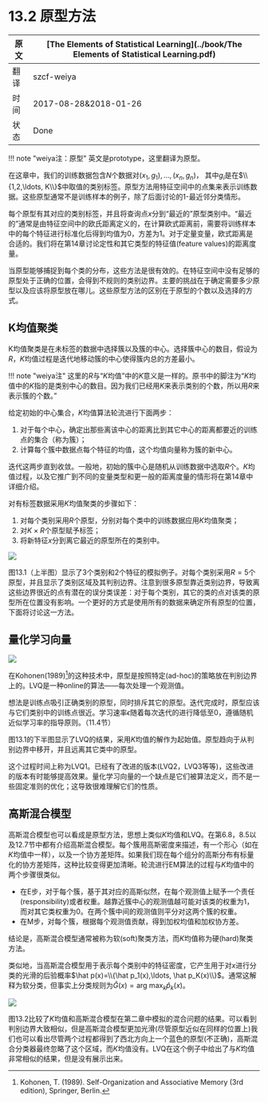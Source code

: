 # 13.2 原型方法

| 原文   | [The Elements of Statistical Learning](../book/The Elements of Statistical Learning.pdf) |
| ---- | ---------------------------------------- |
| 翻译   | szcf-weiya                               |
| 时间   | 2017-08-28&2018-01-26                               |
| 状态 | Done |


!!! note "weiya注：原型"
	英文是prototype，这里翻译为原型。

在这章中，我们的训练数据包含$N$个数据对$(x_1,g_1),\ldots, (x_n,g_n)$， 其中$g_i$是在$\\{1,2,\ldots, K\\}$中取值的类别标签。原型方法用特征空间中的点集来表示训练数据。这些原型通常不是训练样本的例子，除了后面讨论的1-最近邻分类情形。

每个原型有其对应的类别标签，并且将查询点$x$分到“最近的”原型类别中。“最近的”通常是由特征空间中的欧氏距离定义的，在计算欧式距离前，需要将训练样本中的每个特征进行标准化后得到均值为0，方差为1。对于定量变量，欧式距离是合适的。我们将在第14章讨论定性和其它类型的特征值(feature values)的距离度量。

当原型能够捕捉到每个类的分布，这些方法是很有效的。在特征空间中没有足够的原型处于正确的位置，会得到不规则的类别边界。主要的挑战在于确定需要多少原型以及应该将原型放在哪儿。这些原型方法的区别在于原型的个数以及选择的方式。

## K均值聚类

K均值聚类是在未标签的数据中选择簇以及簇的中心。选择簇中心的数目，假设为$R$，$K$均值过程是迭代地移动簇的中心使得簇内总的方差最小。

!!! note "weiya注"
    这里的$R$与“$K$均值”中的$K$意义是一样的。原书中的脚注为“$K$均值中的$K$指的是类别中心的数目。因为我们已经用$K$来表示类别的个数，所以用$R$来表示簇的个数。”

给定初始的中心集合，$K$均值算法轮流进行下面两步：

1. 对于每个中心，确定出那些离该中心的距离比到其它中心的距离都要近的训练点的集合（称为簇）；
2. 计算每个簇中数据点每个特征的均值，这个均值向量称为簇的新中心。

迭代这两步直到收敛。一般地，初始的簇中心是随机从训练数据中选取$R$个。$K$均值过程，以及它推广到不同的变量类型和更一般的距离度量的情形将在第14章中详细介绍。

对有标签数据采用$K$均值聚类的步骤如下：

1. 对每个类别采用$R$个原型，分别对每个类中的训练数据应用$K$均值聚类；
2. 对$K\times R$个原型赋予标签；
3. 将新特征$x$分到离它最近的原型所在的类别中。

![](../img/13/fig13.1.png)

图13.1（上半图）显示了3个类别和2个特征的模拟例子。对每个类别采用$R=5$个原型，并且显示了类别区域及其判别边界。注意到很多原型靠近类别边界，导致离这些边界很近的点有潜在的误分类误差：对于每个类别，其它的类的点对该类的原型所在位置没有影响。一个更好的方式是使用所有的数据来确定所有原型的位置，下面将讨论这一方法。

## 量化学习向量

![](../img/13/alg13.1.png)

在Kohonen(1989)[^1]的这种技术中，原型是按照特定(ad-hoc)的策略放在判别边界上的。LVQ是一种online的算法——每次处理一个观测值。

想法是训练点吸引正确类别的原型，同时排斥其它的原型。迭代完成时，原型应该与它们类别中的训练点很近。学习速率$\epsilon$随着每次迭代的进行降低至0，遵循随机近似学习率的指导原则。（11.4节）

图13.1的下半图显示了LVQ的结果，采用$K$均值的解作为起始值。原型趋向于从判别边界中移开，并且远离其它类中的原型。

这个过程时间上称为LVQ1。已经有了改进的版本(LVQ2，LVQ3等等)，这些改进的版本有时能够提高效果。量化学习向量的一个缺点是它们被算法定义，而不是一些固定准则的优化；这导致很难理解它们的性质。

## 高斯混合模型

高斯混合模型也可以看成是原型方法，思想上类似$K$均值和LVQ。在第6.8，8.5以及12.7节中都有介绍高斯混合模型。每个簇用高斯密度来描述，有一个形心（如在$K$均值中一样），以及一个协方差矩阵。如果我们现在每个组分的高斯分布有标量化的协方差矩阵，这种比较变得更加清晰。轮流进行EM算法的过程与$K$均值中的两个步骤很类似。

- 在E步，对于每个簇，基于其对应的高斯似然，在每个观测值上赋予一个责任(responsibility)或者权重。越靠近簇中心的观测值越可能对该类的权重为1，而对其它类权重为0。在两个簇中间的观测值则平分对这两个簇的权重。
- 在M步，对每个簇，根据每个观测值贡献，得到加权均值和加权协方差。

结论是，高斯混合模型通常被称为软(soft)聚类方法，而$K$均值称为硬(hard)聚类方法。

类似地，当高斯混合模型用于表示每个类别中的特征密度，它产生用于对$x$进行分类的光滑的后验概率$\hat p(x)=\\{\hat p_1(x),\ldots, \hat p_K(x)\\}$。通常这解释为软分类，但事实上分类规则为$\hat G(x)=\text{arg max}_k\hat p_k(x)$。

![](../img/13/fig13.2.png)

图13.2比较了$K$均值和高斯混合模型在第二章中模拟的混合问题的结果。可以看到判别边界大致相似，但是高斯混合模型更加光滑(尽管原型近似在同样的位置上)我们也可以看出尽管两个过程都得到了西北方向上一个蓝色的原型(不正确)，高斯混合分类器最终忽略了这个区域，而$K$均值没有。LVQ在这个例子中给出了与$K$均值非常相似的结果，但是没有展示出来。

[^1]: Kohonen, T. (1989). Self-Organization and Associative Memory (3rd edition), Springer, Berlin.

